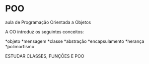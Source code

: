 # POO
aula de Programação Orientada a Objetos

A OO introduz os seguintes conceitos:

*objeto
*mensagem
*classe
*abstração
*encapsulamento
*herança
*polimorfismo

ESTUDAR CLASSES, FUNÇÕES E POO